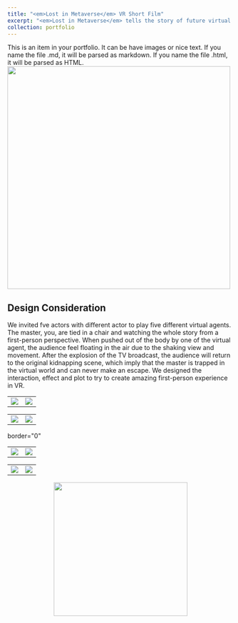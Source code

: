 ```yaml
---
title: "<em>Lost in Metaverse</em> VR Short Film"
excerpt: "<em>Lost in Metaverse</em> tells the story of future virtual agents generating self-awareness based on the master's data, hacking the master's consciousness in the virtual world and replacing the master's personality to live in real world. <br/><img src='/images/LIM1.png'>"
collection: portfolio
---
```


This is an item in your portfolio. It can be have images or nice text. If you name the file .md, it will be parsed as markdown. If you name the file .html, it will be parsed as HTML. 
<img src='/images/LIM4.JPG' width="500px">
<h2>
  Design Consideration
</h2>
We invited fve actors with different actor to play five different virtual agents. The master, you, are tied in a chair and watching the whole story from a first-person perspective. When pushed out of the body by one of the virtual agent, the audience feel floating in the air due to the shaking view and movement. After the explosion of the TV broadcast, the audience will return to the original kidnapping scene, which imply that the master is trapped in the virtual world and can never make an escape. We designed the interaction, effect and plot to try to create amazing first-person experience in VR.

<table style="border-style:none;"><tr>
<td><img src='/images/LIM4.JPG' border=0 /></td>
<td><img src='/images/LIM4.JPG' border=0 /></td>
</tr></table> 

<table style="border-style:none;"><tr>
<td style="border-style:none;"><img src='/images/LIM4.JPG' border=0 /></td>
<td style="border-style:none;"><img src='/images/LIM4.JPG' border=0 /></td>
</tr></table> 


border="0"

<table border="0"><tr>
<td><img src='/images/LIM4.JPG' border=0 /></td>
<td><img src='/images/LIM4.JPG' border=0 /></td>
</tr></table> 


<table cellspacing="0"   cellpadding="0"   border="0"><tr>
<td><img src='/images/LIM4.JPG' border=0 /></td>
<td><img src='/images/LIM4.JPG' border=0 /></td>
</tr></table> 

<center class="half">
<img src='/images/LIM4.JPG' width="00"/>
<img src='/images/LIM4.JPG' width="300px"/>
</center>
